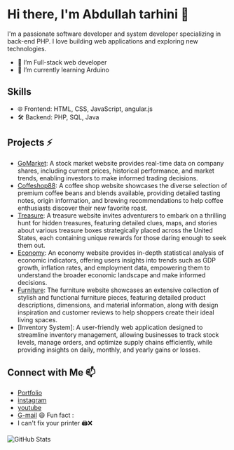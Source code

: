 # Hi there, I'm Abdullah tarhini 👋
I'm a passionate software developer and system developer specializing in back-end PHP. I love building web applications and exploring new technologies.
- 👀 I’m Full-stack web developer
- 🌱 I’m currently learning Arduino
## Skills
- 🌐 Frontend: HTML, CSS, JavaScript, angular.js
- 🛠️ Backend: PHP, SQL, Java
## Projects ⚡
- [GoMarket](https://gomarket.rf.gd): A stock market website provides real-time data on company shares, including current prices, historical performance, and market trends, enabling investors to make informed trading decisions.
- [Coffeshop88](https://coffeshop88.tiiny.site): A coffee shop website showcases the diverse selection of premium coffee beans and blends available, providing detailed tasting notes, origin information, and brewing recommendations to help coffee enthusiasts discover their new favorite roast.
- [Treasure](http://abtarhini-treasure.rf.gd): A treasure website invites adventurers to embark on a thrilling hunt for hidden treasures, featuring detailed clues, maps, and stories about various treasure boxes strategically placed across the United States, each containing unique rewards for those daring enough to seek them out.
- [Economy](https://economy.tiiny.site/): An economy website provides in-depth statistical analysis of economic indicators, offering users insights into trends such as GDP growth, inflation rates, and employment data, empowering them to understand the broader economic landscape and make informed decisions.
- [Furniture](https://furniture49.tiiny.site): The furniture website showcases an extensive collection of stylish and functional furniture pieces, featuring detailed product descriptions, dimensions, and material information, along with design inspiration and customer reviews to help shoppers create their ideal living spaces.
- [Inventory System]: A user-friendly web application designed to streamline inventory management, allowing businesses to track stock levels, manage orders, and optimize supply chains efficiently, while providing insights on daily, monthly, and yearly gains or losses. 
## Connect with Me 📫
- [Portfolio](https://abdullahtarhini-portfolio.rf.gd)
- [instagram](https://www.instagram.com/web_developer.tarhini/)
- [youtube](www.youtube.com/@abdullahtarhini-k5u)
- [G-mail](abdullahtarhini55@gmail.com)
😄 Fun fact :
- I can't fix your printer 🖨️❌

![GitHub Stats](https://github-readme-stats.vercel.app/api?username=TAR-MULTIPLEXER&show_icons=true)
<!---
TAR-MULTIPLEXER/TAR-MULTIPLEXER is a ✨ special ✨ repository because its `README.md` (this file) appears on your GitHub profile.
You can click the Preview link to take a look at your changes.
--->
